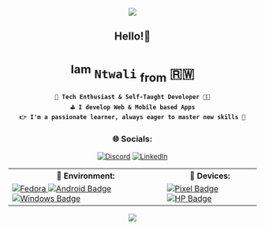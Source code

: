 <p align="center">
  <img src="https://capsule-render.vercel.app/api?&fontSize=50&fontColor=00BBFF&animation=fadeIn&type=waving&color=gradient&height=150&section=header"/>
</p>

<div align='center'>

<h2>Hello!👋</h2>

# <sup>Iam</sup> **`Ntwali`** <sub>from</sub> 🇷🇼

**`🚀 Tech Enthusiast & Self-Taught Developer 👨‍💻`** <br/>
**`⛳ I develop Web & Mobile based Apps`**<br/>
**`👉 I'm a passionate learner, always eager to master new skills 💯`**

### 🌐 Socials:

[![Discord](https://img.shields.io/badge/Discord-5865f2.svg?logo=discord&logoColor=white)](https://discord.com/channels/iam-ntwali) [![LinkedIn](https://img.shields.io/badge/LinkedIn-%230077B5.svg?logo=linkedin&logoColor=white)](https://linkedin.com/in/Iam-Ntwali)

<!-- ### 🛝 Environment:

-->
<table border = '0'>
  <tr>
    <th>🛝 Environment:</th>
    <th>📲 Devices:</th>
  </tr>
  <tr>
    <td>
      <a href='https://getfedora.org/' target='_blanket'>
        <img src="https://img.shields.io/badge/Fedora-294172?style=for-the-badge&logo=fedora&logoColor=white" alt="Fedora"/>
      </a>
      <a href='https://www.android.com' target='_blanket'>
        <img src="https://img.shields.io/badge/Android-3DDC84?style=for-the-badge&logo=android&logoColor=white" alt="Android Badge"/>
      </a>
      <a href='https://www.microsoft.com/en-us/windows' target='_blanket'>
        <img src="https://img.shields.io/badge/Windows-0078D6?style=for-the-badge&logo=windows&logoColor=white" alt="Windows Badge"/>
      </a>
    </td>
    <td>
     <a href='https://store.google.com' target='_blanket'>
       <img src="https://img.shields.io/badge/Pixel📱-red?style=for-the-badge&logo=google&logoColor=white" alt="Pixel Badge"/>
     </a>
      <a href='https://support.hp.com/id-en/document/c05997454' target='_blanket'>
        <img src="https://img.shields.io/badge/Elitebook 💻-blue?style=for-the-badge&logo=hp&logoColor=white" alt="HP Badge"/>
      </a>
    </td>
  </tr>
</table>

<p align="center">
  <img src="https://capsule-render.vercel.app/api?animation=fadeIn&type=waving&color=gradient&height=150&section=footer"/>
</p>
